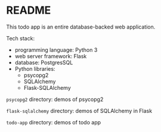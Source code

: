 # README

This todo app is an entire database-backed web application.

Tech stack:

- programming language: Python 3
- web server framework: Flask
- database: PostgresSQL
- Python libraries:
  - psycopg2
  - SQLAlchemy
  - Flask-SQLAlchemy


`psycopg2` directory: demos of psycopg2

`flask-sqlalchemy` directory: demos of SQLAlchemy in Flask

`todo-app` directory: demos of todo app